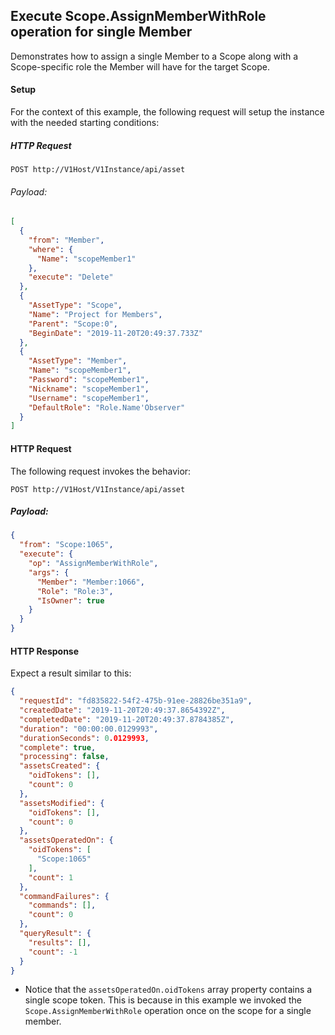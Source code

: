 ## Execute Scope.AssignMemberWithRole operation for single Member

Demonstrates how to assign a single Member to a Scope along with a Scope-specific role the Member will have for the target Scope.


#### Setup

For the context of this example, the following request will setup the instance with the needed starting conditions:

##### HTTP Request

`POST http://V1Host/V1Instance/api/asset`

###### Payload:

```json
[
  {
    "from": "Member",
    "where": {
      "Name": "scopeMember1"
    },
    "execute": "Delete"
  },
  {
    "AssetType": "Scope",
    "Name": "Project for Members",
    "Parent": "Scope:0",
    "BeginDate": "2019-11-20T20:49:37.733Z"
  },
  {
    "AssetType": "Member",
    "Name": "scopeMember1",
    "Password": "scopeMember1",
    "Nickname": "scopeMember1",
    "Username": "scopeMember1",
    "DefaultRole": "Role.Name'Observer"
  }
]
```



#### HTTP Request 

The following request invokes the behavior:

`POST http://V1Host/V1Instance/api/asset`

##### Payload:
```json
{
  "from": "Scope:1065",
  "execute": {
    "op": "AssignMemberWithRole",
    "args": {
      "Member": "Member:1066",
      "Role": "Role:3",
      "IsOwner": true
    }
  }
}
```

#### HTTP Response 

Expect a result similar to this:

```json
{
  "requestId": "fd835822-54f2-475b-91ee-28826be351a9",
  "createdDate": "2019-11-20T20:49:37.8654392Z",
  "completedDate": "2019-11-20T20:49:37.8784385Z",
  "duration": "00:00:00.0129993",
  "durationSeconds": 0.0129993,
  "complete": true,
  "processing": false,
  "assetsCreated": {
    "oidTokens": [],
    "count": 0
  },
  "assetsModified": {
    "oidTokens": [],
    "count": 0
  },
  "assetsOperatedOn": {
    "oidTokens": [
      "Scope:1065"
    ],
    "count": 1
  },
  "commandFailures": {
    "commands": [],
    "count": 0
  },
  "queryResult": {
    "results": [],
    "count": -1
  }
}
```

* Notice that the `assetsOperatedOn.oidTokens` array property contains a single scope token. This is because in this example we invoked the `Scope.AssignMemberWithRole` operation once on the scope for a single member.

